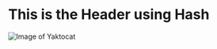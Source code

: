 # This is the Header using Hash 

![Image of Yaktocat](https://octodex.github.com/images/yaktocat.png)
